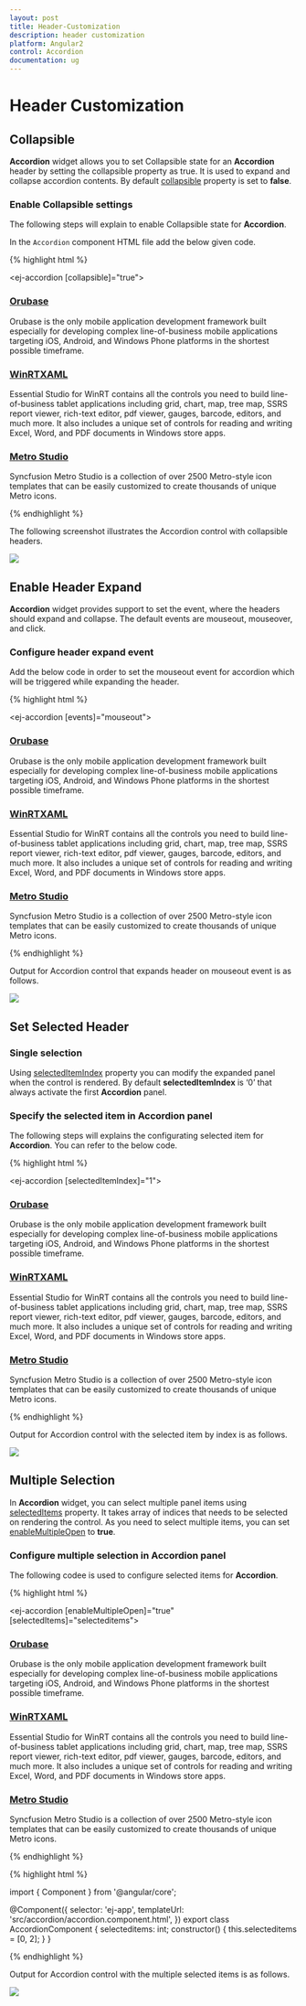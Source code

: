 ```yaml
---
layout: post
title: Header-Customization
description: header customization
platform: Angular2
control: Accordion 
documentation: ug
---
```


# Header Customization

## Collapsible

**Accordion** widget allows you to set Collapsible state for an **Accordion** header by setting the collapsible property as true. It is used to expand and collapse accordion contents. By default [collapsible](https://help.syncfusion.com/api/js/ejaccordion#members:collapsible) property is set to **false**.

### Enable Collapsible settings

The following steps will explain to enable Collapsible state for **Accordion**.

In the `Accordion` component HTML file add the below given code.

{% highlight html %}

<ej-accordion [collapsible]="true">
    <h3>
        <a href="#">Orubase</a>
    </h3>
    <div>
        Orubase is the only mobile application development framework built especially for developing complex line-of-business mobile applications targeting iOS, Android, and Windows Phone platforms in the shortest possible timeframe.
    </div>
    <h3>
        <a href="#">WinRTXAML</a>
    </h3>
    <div>
        Essential Studio for WinRT contains all the controls you need to build line-of-business tablet applications including grid, chart, map, tree map, SSRS report viewer, rich-text editor, pdf viewer, gauges, barcode, editors, and much more. It also includes a unique set of controls for reading and writing Excel, Word, and PDF documents in Windows store apps.
    </div>
    <h3>
        <a href="#">Metro Studio</a>
    </h3>
    <div>
        Syncfusion Metro Studio is a collection of over 2500 Metro-style icon templates that can be easily customized to create thousands of unique Metro icons.
    </div>
</ej-accordion>

{% endhighlight %}

The following screenshot illustrates the Accordion control with collapsible headers.


![](Header-customization_images/Header-customization_img1.png) 

## Enable Header Expand

**Accordion** widget provides support to set the event, where the headers should expand and collapse. The default events are mouseout, mouseover, and click.

### Configure header expand event

Add the below code in order to set the mouseout event for accordion which will be triggered while expanding the header.

{% highlight html %}

<ej-accordion [events]="mouseout">
    <h3>
        <a href="#">Orubase</a>
    </h3>
    <div>
        Orubase is the only mobile application development framework built especially for developing complex line-of-business mobile applications targeting iOS, Android, and Windows Phone platforms in the shortest possible timeframe.
    </div>
    <h3>
        <a href="#">WinRTXAML</a>
    </h3>
    <div>
        Essential Studio for WinRT contains all the controls you need to build line-of-business tablet applications including grid, chart, map, tree map, SSRS report viewer, rich-text editor, pdf viewer, gauges, barcode, editors, and much more. It also includes a unique set of controls for reading and writing Excel, Word, and PDF documents in Windows store apps.
    </div>
    <h3>
        <a href="#">Metro Studio</a>
    </h3>
    <div>
        Syncfusion Metro Studio is a collection of over 2500 Metro-style icon templates that can be easily customized to create thousands of unique Metro icons.
    </div>
</ej-accordion>

{% endhighlight %}

Output for Accordion control that expands header on mouseout event is as follows.


![](Header-customization_images/Header-customization_img2.png) 

## Set Selected Header

### Single selection

Using [selectedItemIndex](https://help.syncfusion.com/api/js/ejaccordion#members:selecteditemindex) property you can modify the expanded panel when the control is rendered. By default **selectedItemIndex** is ‘0’ that always activate the first **Accordion** panel.

### Specify the selected item in Accordion panel

The following steps will explains the configurating selected item for **Accordion**. You can refer to the below code.

{% highlight html %}

 <ej-accordion [selectedItemIndex]="1">
    <h3>
        <a href="#">Orubase</a>
    </h3>
    <div>
        Orubase is the only mobile application development framework built especially for developing complex line-of-business mobile applications targeting iOS, Android, and Windows Phone platforms in the shortest possible timeframe.
    </div>
    <h3>
        <a href="#">WinRTXAML</a>
    </h3>
    <div>
        Essential Studio for WinRT contains all the controls you need to build line-of-business tablet applications including grid, chart, map, tree map, SSRS report viewer, rich-text editor, pdf viewer, gauges, barcode, editors, and much more. It also includes a unique set of controls for reading and writing Excel, Word, and PDF documents in Windows store apps.
    </div>
    <h3>
        <a href="#">Metro Studio</a>
    </h3>
    <div>
        Syncfusion Metro Studio is a collection of over 2500 Metro-style icon templates that can be easily customized to create thousands of unique Metro icons.
    </div>
</ej-accordion>

{% endhighlight %}

Output for Accordion control with the selected item by index is as follows.

![](Header-customization_images/Header-customization_img3.png) 

## Multiple Selection

In **Accordion** widget, you can select multiple panel items using [selectedItems](https://help.syncfusion.com/api/js/ejaccordion#members:selecteditems) property. It takes array of indices that needs to be selected on rendering the control. As you need to select multiple items, you can set [enableMultipleOpen](https://help.syncfusion.com/api/js/ejaccordion#members:enablemultipleopen) to **true**.

### Configure multiple selection in Accordion panel

The following codee is used to configure selected items for **Accordion**.

{% highlight html %}

 <ej-accordion [enableMultipleOpen]="true" [selectedItems]="selecteditems">
    <h3>
        <a href="#">Orubase</a>
    </h3>
    <div>
        Orubase is the only mobile application development framework built especially for developing complex line-of-business mobile applications targeting iOS, Android, and Windows Phone platforms in the shortest possible timeframe.
    </div>
    <h3>
        <a href="#">WinRTXAML</a>
    </h3>
    <div>
        Essential Studio for WinRT contains all the controls you need to build line-of-business tablet applications including grid, chart, map, tree map, SSRS report viewer, rich-text editor, pdf viewer, gauges, barcode, editors, and much more. It also includes a unique set of controls for reading and writing Excel, Word, and PDF documents in Windows store apps.
    </div>
    <h3>
        <a href="#">Metro Studio</a>
    </h3>
    <div>
        Syncfusion Metro Studio is a collection of over 2500 Metro-style icon templates that can be easily customized to create thousands of unique Metro icons.
    </div>
</ej-accordion>

{% endhighlight %}

{% highlight html %}

import { Component } from '@angular/core';

@Component({
    selector: 'ej-app',
    templateUrl: 'src/accordion/accordion.component.html',
})
export class AccordionComponent {
    selecteditems: int;
    constructor() {
        this.selecteditems = [0, 2];
    }
}

{% endhighlight %}

Output for Accordion control with the multiple selected items is as follows.


![](Header-customization_images/Header-customization_img4.png)